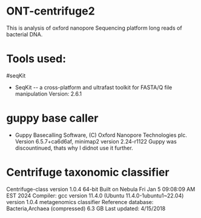 # ONT-centrifuge2

This is analysis of oxford nanopore Sequencing platform long reads of bacterial DNA. 

# Tools used: 

#seqKit 
- SeqKit -- a cross-platform and ultrafast toolkit for FASTA/Q file         manipulation
Version: 2.6.1

# guppy base caller 
- Guppy Basecalling Software, (C) Oxford Nanopore Technologies plc. Version 6.5.7+ca6d6af, minimap2 version 2.24-r1122
  Guppy was discountinued, thats why I didnot use it further. 

# Centrifuge taxonomic classifier
Centrifuge-class version 1.0.4 64-bit
Built on Nebula
Fri Jan  5 09:08:09 AM EST 2024
Compiler: gcc version 11.4.0 (Ubuntu 11.4.0-1ubuntu1~22.04) 
version 1.0.4 
metagenomics classifier 
Reference database: 
Bacteria,Archaea (compressed)	6.3 GB Last updated:	4/15/2018




